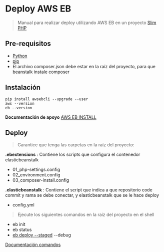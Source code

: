 # Deploy AWS EB

> Manual para realizar deploy utilizando AWS EB en un proyecto [Slim PHP](https://www.slimframework.com/)

## Pre-requisitos 

 - [Python](https://www.python.org/downloads/release/python-371/) 
 - [pip](https://pip.pypa.io/en/stable/installing/)
 - El archivo composer.json debe estar en la raíz del proyecto, para que beanstalk instale composer

## Instalación 

    pip install awsebcli --upgrade --user
    aws --version
    eb --version
    
**Documentación de apoyo**
[AWS EB INSTALL](https://docs.aws.amazon.com/es_es/elasticbeanstalk/latest/dg/eb-cli3-install.html)

## Deploy

> Garantice que tenga las carpetas en la raíz del proyecto: 

 **.ebextensions** : Contiene los scripts que configura el contenedor elasticbeanstalk
  - 01_php-settings.config
  - 02_environment.config
  - 03_composer-install.config

 **.elasticbeanstalk** : Contiene el script que indica a que repositorio code commit y rama se debe conectar, y elasticbeanstalk que se le hace deploy
  - config.yml

> Ejecute los siguientes comandos en la raíz del proyecto en el shell 
 - eb init
 - eb status
 - [eb deploy --staged](https://docs.aws.amazon.com/es_es/elasticbeanstalk/latest/dg/eb-cli-codecommit.html) --debug

[Documentación comandos](https://docs.aws.amazon.com/es_es/elasticbeanstalk/latest/dg/eb-cli3-getting-started.html) 
